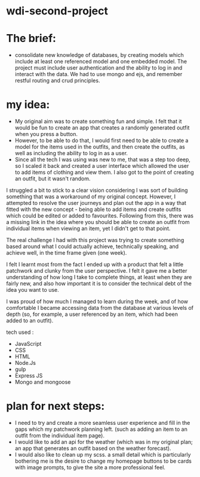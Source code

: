 # wdi-second-project


# The brief: 
  * consolidate new knowledge of databases, by creating models which include at least one referenced model and one embedded model. The project must include user authentication and the ability to log in and interact with the data. We had to use mongo and ejs, and remember restful routing and crud principles. 


# my idea: 
  * My original aim was to create something fun and simple. I felt that it would be fun to create an app that creates a randomly generated outfit when you press a button. 
  * However, to be able to do that, I would first need to be able to create a model for the items used in the outfits, and then create the outfits, as well as including the ability to log in as a user. 
  * Since all the tech I was using was new to me, that was a step too deep, so I scaled it back and created a user interface which allowed the user to add items of clothing and view them. I also got to the point of creating an outfit, but it wasn't random.

I struggled a bit to stick to a clear vision considering I was sort of building something that was a workaround of my original concept. However, I attempted to resolve the user journeys and plan out the app in a way that fitted with the new concept - being able to add items and create outfits which could be edited or added to favourites. Following from this, there was a missing link in the idea where you should be able to create an outfit from individual items when viewing an item, yet I didn't get to that point. 

The real challenge I had with this project was trying to create something based around what I could actually achieve, technically speaking, and achieve well, in the time frame given (one week).

I felt I learnt most from the fact I ended up with a product that felt a little patchwork and clunky from the user perspective. I felt it gave me a better understanding of how long I take to complete things, at least when they are fairly new, and also how important it is to consider the technical debt of the idea you want to use. 

I was proud of how much I managed to learn during the week, and of how comfortable I became accessing data from the database at various levels of depth (so, for example, a user referenced by an item, which had been added to an outfit).

tech used :
* JavaScript
* CSS
* HTML
* Node.Js
* gulp
* Express JS
* Mongo and mongoose

# plan for next steps:
  * I need to try and create a more seamless user experience and fill in the gaps which my patchwork planning left. (such as adding an item to an outfit from the individual item page). 
  * I would like to add an api for the weather (which was in my original plan; an app that generates an outfit based on the weather forecast).
  * I would also like to clean up my scss. a small detail which is particularly bothering me is the desire to change my homepage buttons to be cards with image prompts, to give the site a more professional feel.

